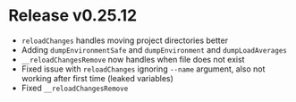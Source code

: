 # Release v0.25.12

- `reloadChanges` handles moving project directories better
- Adding `dumpEnvironmentSafe` and `dumpEnvironment` and `dumpLoadAverages`
- `__reloadChangesRemove` now handles when file does not exist
- Fixed issue with `reloadChanges` ignoring `--name` argument, also not working after first time (leaked variables)
- Fixed `__reloadChangesRemove`
